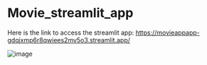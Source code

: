 # Movie_streamlit_app

Here is the link to access the streamlit app: https://movieappapp-gdqjxmp6r8qwiees2mv5o3.streamlit.app/


![image](https://github.com/samruddhijp05/Movie_streamlit_app/assets/30900933/9e0b0232-5295-4faa-ade5-e899fb366af4)
